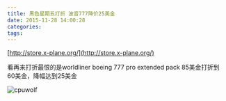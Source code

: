 ```yaml
---
title: 黑色星期五打折 波音777降价25美金
date: 2015-11-28 14:00:28
categories:
tags:
---
```





[http://store.x-plane.org/](http://store.x-plane.org/)

看再来打折最恨的是worldliner boeing 777 pro extended pack 85美金打折到60美金，降幅达到25美金


![cpuwolf](/images/data/attachment/201511/28/215946cbjbxm1njjj33d1x.jpg)



